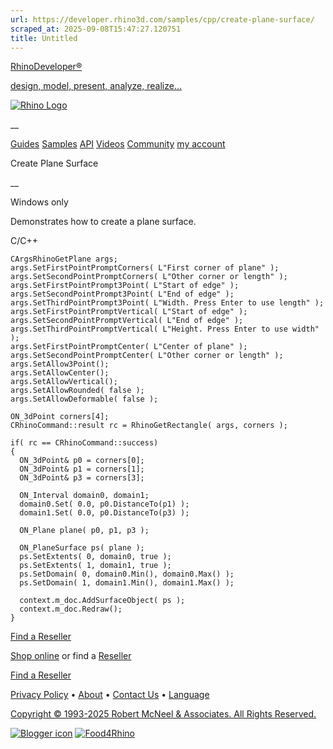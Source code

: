 ```yaml
---
url: https://developer.rhino3d.com/samples/cpp/create-plane-surface/
scraped_at: 2025-09-08T15:47:27.120751
title: Untitled
---
```


[RhinoDeveloper®](/)

[design, model, present, analyze, realize...](/)

[![Rhino Logo](https://developer.rhino3d.com/images/rhinodevlogo.png)](/)

__

[Guides](https://developer.rhino3d.com/guides)
[Samples](https://developer.rhino3d.com/samples)
[API](https://developer.rhino3d.com/api)
[Videos](https://developer.rhino3d.com/videos)
[Community](https://discourse.mcneel.com/c/rhino-developer) [my account
](https://www.rhino3d.com/my-account/ "Manage your account, licenses, and
teams")

Create Plane Surface

__

Windows only

Demonstrates how to create a plane surface.

C/C++

    
    
    CArgsRhinoGetPlane args;
    args.SetFirstPointPromptCorners( L"First corner of plane" );
    args.SetSecondPointPromptCorners( L"Other corner or length" );
    args.SetFirstPointPrompt3Point( L"Start of edge" );
    args.SetSecondPointPrompt3Point( L"End of edge" );
    args.SetThirdPointPrompt3Point( L"Width. Press Enter to use length" );
    args.SetFirstPointPromptVertical( L"Start of edge" );
    args.SetSecondPointPromptVertical( L"End of edge" );
    args.SetThirdPointPromptVertical( L"Height. Press Enter to use width" );
    args.SetFirstPointPromptCenter( L"Center of plane" );
    args.SetSecondPointPromptCenter( L"Other corner or length" );
    args.SetAllow3Point();
    args.SetAllowCenter();
    args.SetAllowVertical();
    args.SetAllowRounded( false );
    args.SetAllowDeformable( false );
    
    ON_3dPoint corners[4];
    CRhinoCommand::result rc = RhinoGetRectangle( args, corners );
    
    if( rc == CRhinoCommand::success)
    {
      ON_3dPoint& p0 = corners[0];
      ON_3dPoint& p1 = corners[1];
      ON_3dPoint& p3 = corners[3];
    
      ON_Interval domain0, domain1;
      domain0.Set( 0.0, p0.DistanceTo(p1) );
      domain1.Set( 0.0, p0.DistanceTo(p3) );
    
      ON_Plane plane( p0, p1, p3 );
    
      ON_PlaneSurface ps( plane );
      ps.SetExtents( 0, domain0, true );
      ps.SetExtents( 1, domain1, true );
      ps.SetDomain( 0, domain0.Min(), domain0.Max() );
      ps.SetDomain( 1, domain1.Min(), domain1.Max() );
    
      context.m_doc.AddSurfaceObject( ps );
      context.m_doc.Redraw();
    }
    

  

[Find a Reseller](https://www.rhino3d.com/sales)

[Shop online](https://www.rhino3d.com/store) or find a
[Reseller](https://www.rhino3d.com/sales)

[Find a Reseller](https://www.rhino3d.com/sales)

[Privacy Policy](https://www.rhino3d.com/privacy) •
[About](https://www.rhino3d.com/mcneel/about) • [Contact
Us](https://www.rhino3d.com/mcneel/contact) • [
Language](https://www.rhino3d.com/language "Change to a different region or
language")

[Copyright © 1993-2025 Robert McNeel & Associates. All Rights
Reserved.](https://www.rhino3d.com/mcneel/about)

[](https://www.facebook.com/McNeelRhinoceros/)
[](https://twitter.com/bobmcneel) [](https://www.linkedin.com/groups/75313/)
[](https://www.youtube.com/user/RhinoGuide/videos) [](https://vimeo.com/rhino)
[![Blogger
icon](https://developer.rhino3d.com/images/blogger.svg)](http://blog.rhino3d.com/)
[![Food4Rhino](https://developer.rhino3d.com/images/f4r_icon_01.svg)](https://www.food4rhino.com)


